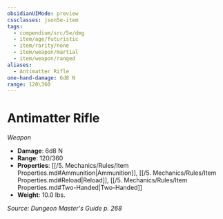 ```yaml
---
obsidianUIMode: preview
cssclasses: json5e-item
tags:
  - compendium/src/5e/dmg
  - item/age/futuristic
  - item/rarity/none
  - item/weapon/martial
  - item/weapon/ranged
aliases:
  - Antimatter Rifle
one-hand-damage: 6d8 N
range: 120\360
---
```

# Antimatter Rifle
*Weapon*  

- **Damage**: 6d8 N
- **Range**: 120/360
- **Properties**: [[/5. Mechanics/Rules/Item Properties.md#Ammunition\|Ammunition]], [[/5. Mechanics/Rules/Item Properties.md#Reload\|Reload]], [[/5. Mechanics/Rules/Item Properties.md#Two-Handed\|Two-Handed]]
- **Weight**: 10.0 lbs.

*Source: Dungeon Master's Guide p. 268*
